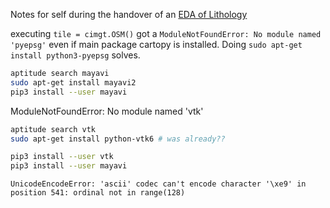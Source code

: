 Notes for self during the handover of an [EDA of Lithology](https://github.com/jmp75/Exploratory-Lithology-Analysis) 


executing `tile = cimgt.OSM()` got a `ModuleNotFoundError: No module named 'pyepsg'` even if main package cartopy is installed. Doing `sudo apt-get install python3-pyepsg` solves.

```bash
aptitude search mayavi
sudo apt-get install mayavi2
pip3 install --user mayavi
```

ModuleNotFoundError: No module named 'vtk'

```sh
aptitude search vtk
sudo apt-get install python-vtk6 # was already??
```

```sh
pip3 install --user vtk
pip3 install --user mayavi
```

```
UnicodeEncodeError: 'ascii' codec can't encode character '\xe9' in position 541: ordinal not in range(128)
```